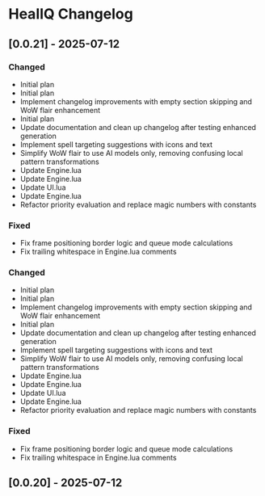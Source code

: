 # HealIQ Changelog

## [0.0.21] - 2025-07-12

### Changed
- Initial plan
- Initial plan
- Implement changelog improvements with empty section skipping and WoW flair enhancement
- Initial plan
- Update documentation and clean up changelog after testing enhanced generation
- Implement spell targeting suggestions with icons and text
- Simplify WoW flair to use AI models only, removing confusing local pattern transformations
- Update Engine.lua
- Update Engine.lua
- Update UI.lua
- Update Engine.lua
- Refactor priority evaluation and replace magic numbers with constants

### Fixed
- Fix frame positioning border logic and queue mode calculations
- Fix trailing whitespace in Engine.lua comments

### Changed
- Initial plan
- Initial plan
- Implement changelog improvements with empty section skipping and WoW flair enhancement
- Initial plan
- Update documentation and clean up changelog after testing enhanced generation
- Implement spell targeting suggestions with icons and text
- Simplify WoW flair to use AI models only, removing confusing local pattern transformations
- Update Engine.lua
- Update Engine.lua
- Update UI.lua
- Update Engine.lua
- Refactor priority evaluation and replace magic numbers with constants

### Fixed
- Fix frame positioning border logic and queue mode calculations
- Fix trailing whitespace in Engine.lua comments

## [0.0.20] - 2025-07-12
